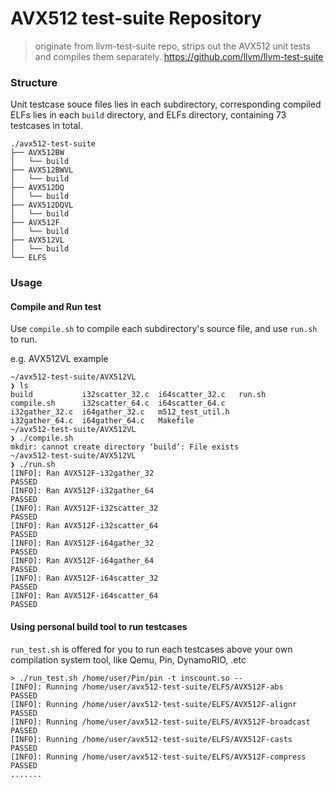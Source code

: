 # AVX512 test-suite Repository

> originate from llvm-test-suite repo, strips out the AVX512 unit tests and compiles them separately.
> https://github.com/llvm/llvm-test-suite

### Structure
Unit testcase souce files lies in each subdirectory, corresponding compiled ELFs lies in each `build` directory, and ELFs directory, containing 73 testcases in total.
```
./avx512-test-suite
├── AVX512BW
│   └── build
├── AVX512BWVL
│   └── build
├── AVX512DQ
│   └── build
├── AVX512DQVL
│   └── build
├── AVX512F
│   └── build
├── AVX512VL
│   └── build
└── ELFS
```

### Usage

#### Compile and Run test
Use `compile.sh` to compile each subdirectory's source file, and use `run.sh` to run.

e.g. AVX512VL example
```shell
~/avx512-test-suite/AVX512VL
❯ ls
build           i32scatter_32.c  i64scatter_32.c   run.sh
compile.sh      i32scatter_64.c  i64scatter_64.c
i32gather_32.c  i64gather_32.c   m512_test_util.h
i32gather_64.c  i64gather_64.c   Makefile
~/avx512-test-suite/AVX512VL
❯ ./compile.sh 
mkdir: cannot create directory ‘build’: File exists
~/avx512-test-suite/AVX512VL
❯ ./run.sh 
[INFO]: Ran AVX512F-i32gather_32
PASSED
[INFO]: Ran AVX512F-i32gather_64
PASSED
[INFO]: Ran AVX512F-i32scatter_32
PASSED
[INFO]: Ran AVX512F-i32scatter_64
PASSED
[INFO]: Ran AVX512F-i64gather_32
PASSED
[INFO]: Ran AVX512F-i64gather_64
PASSED
[INFO]: Ran AVX512F-i64scatter_32
PASSED
[INFO]: Ran AVX512F-i64scatter_64
PASSED
```

#### Using personal build tool to run testcases

`run_test.sh` is offered for you to run each testcases above your own compilation system tool, like Qemu, Pin, DynamoRIO, .etc

```shell
> ./run_test.sh /home/user/Pin/pin -t inscount.so --
[INFO]: Running /home/user/avx512-test-suite/ELFS/AVX512F-abs
PASSED
[INFO]: Running /home/user/avx512-test-suite/ELFS/AVX512F-alignr
PASSED
[INFO]: Running /home/user/avx512-test-suite/ELFS/AVX512F-broadcast
PASSED
[INFO]: Running /home/user/avx512-test-suite/ELFS/AVX512F-casts
PASSED
[INFO]: Running /home/user/avx512-test-suite/ELFS/AVX512F-compress
PASSED
.......
```
